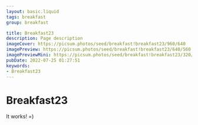 ```yaml
---
layout: basic.liquid
tags: breakfast
group: breakfast

title: Breakfast23
description: Page description
imageCover: https://picsum.photos/seed/breakfast!breakfast23/960/640
imagePreview: https://picsum.photos/seed/breakfast!breakfast23/640/560
imagePreviewMini: https://picsum.photos/seed/breakfast!breakfast23/320/240
pubDate: 2022-07-25 01:27:51
keywords:
- Breakfast23
---
```


# Breakfast23

It works! =)
